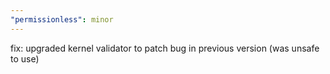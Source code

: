 ```yaml
---
"permissionless": minor
---
```


fix: upgraded kernel validator to patch bug in previous version (was unsafe to use)
